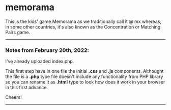 # memorama
This is the kids' game Memorama as we traditionally call it @ mx whereas, in some other countries, it's also known as the Concentration or Matching Pairs game.

<hr>

<h3>Notes from February 20th, 2022:</h3>

I've already uploaded index.php.

This first step have in one file the initial <b>.css</b> and <b>.js</b> components. Althought the file is a <b>.php</b> type file doesn't include any functionality from PHP library so you can rename it as <b>.html</b> type to look how does it work in your browser in this first advance. 
 
Cheers!

<hr>
